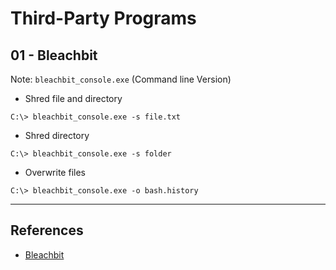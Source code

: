 # Third-Party Programs

## 01 - Bleachbit

Note: `bleachbit_console.exe` (Command line Version)

- Shred file and directory

`C:\> bleachbit_console.exe -s file.txt`

- Shred directory

`C:\> bleachbit_console.exe -s folder`

- Overwrite files

`C:\> bleachbit_console.exe -o bash.history`

---
## References

- [Bleachbit](https://docs.bleachbit.org/doc/command-line-interface.html)